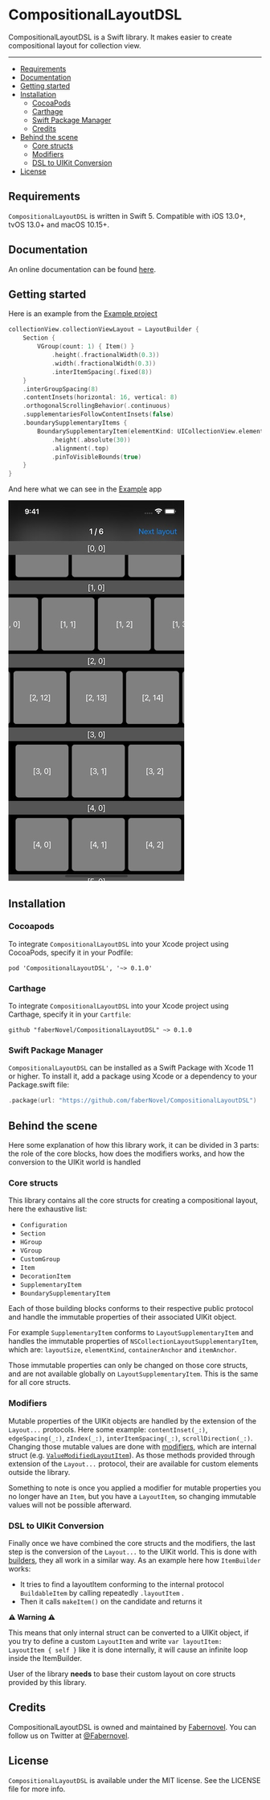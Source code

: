 # CompositionalLayoutDSL

CompositionalLayoutDSL is a Swift library. It makes easier to create compositional layout for collection view.

---

- [Requirements](#requirements)
- [Documentation](#documentation)
- [Getting started](#getting-started)
- [Installation](#installation)
    - [CocoaPods](#cocoapods)
    - [Carthage](#carthage)
    - [Swift Package Manager](#swift-package-manager)
    - [Credits](#credits)
- [Behind the scene](#behind-the-scene)
    - [Core structs](#core-structs)
    - [Modifiers](#modifiers)
    - [DSL to UIKit Conversion](#dsl-to-uikit-conversion)
- [License](#license)

## Requirements

`CompositionalLayoutDSL` is written in Swift 5. Compatible with iOS 13.0+, tvOS 13.0+ and macOS 10.15+.

## Documentation

An online documentation can be found [here](https://fabernovel.github.io/CompositionalLayoutDSL/).

## Getting started

Here is an example from the [Example project](./Example/CompositionalLayoutDSL_Example_iOS/App/ShowcaseViewController/CompositionalLayout/GettingStartedCompositionalLayout.swift)

```swift
collectionView.collectionViewLayout = LayoutBuilder {
    Section {
        VGroup(count: 1) { Item() }
            .height(.fractionalWidth(0.3))
            .width(.fractionalWidth(0.3))
            .interItemSpacing(.fixed(8))
    }
    .interGroupSpacing(8)
    .contentInsets(horizontal: 16, vertical: 8)
    .orthogonalScrollingBehavior(.continuous)
    .supplementariesFollowContentInsets(false)
    .boundarySupplementaryItems {
        BoundarySupplementaryItem(elementKind: UICollectionView.elementKindSectionHeader)
            .height(.absolute(30))
            .alignment(.top)
            .pinToVisibleBounds(true)
    }
}
```

And here what we can see in the [Example](./Example/CompositionalLayoutDSL_Example_iOS) app

![Screenshot of the getting started layout example](./images/GettingStartedExample.jpg)

## Installation

### Cocoapods

To integrate `CompositionalLayoutDSL` into your Xcode project using CocoaPods, specify it in your Podfile:
```
pod 'CompositionalLayoutDSL', '~> 0.1.0'
```

### Carthage

To integrate `CompositionalLayoutDSL` into your Xcode project using Carthage, specify it in your `Cartfile`:

```
github "faberNovel/CompositionalLayoutDSL" ~> 0.1.0
```

### Swift Package Manager

`CompositionalLayoutDSL` can be installed as a Swift Package with Xcode 11 or higher. To install it, add a package using Xcode or a dependency to your Package.swift file:

```swift
.package(url: "https://github.com/faberNovel/CompositionalLayoutDSL")
```

## Behind the scene

Here some explanation of how this library work, it can be divided in 3 parts: the role of the core blocks,
how does the modifiers works, and how the conversion to the UIKit world is handled

### Core structs

This library contains all the core structs for creating a compositional layout, here the exhaustive list:
- `Configuration`
- `Section`
- `HGroup`
- `VGroup`
- `CustomGroup`
- `Item`
- `DecorationItem`
- `SupplementaryItem`
- `BoundarySupplementaryItem`

Each of those building blocks conforms to their respective public protocol and handle the immutable properties 
of their associated UIKit object. 

For example `SupplementaryItem` conforms to `LayoutSupplementaryItem` and handles the immutable 
properties of `NSCollectionLayoutSupplementaryItem`, which are: 
`layoutSize`, `elementKind`, `containerAnchor` and `itemAnchor`.

Those immutable properties can only be changed on those core structs, and are not available globally 
on `LayoutSupplementaryItem`. This is the same for all core structs.

### Modifiers

Mutable properties of the UIKit objects are handled by the extension of the `Layout...` protocols. 
Here some example: `contentInset(_:)`, `edgeSpacing(_:)`, `zIndex(_:)`, `interItemSpacing(_:)`, `scrollDirection(_:)`.
Changing those mutable values are done with [modifiers](./Sources/CompositionalLayoutDSL/Internal/ModifiedLayout), 
which are internal struct (e.g. [`ValueModifiedLayoutItem`](./Sources/CompositionalLayoutDSL/Internal/ModifiedLayout/ModifiedLayoutItem.swift)).
As those methods provided through extension of the `Layout...` protocol, their are available for custom
elements outside the library.

Something to note is once you applied a modifier for mutable properties you no longer have an `Item`, 
but you have a `LayoutItem`, so changing immutable values will not be possible afterward. 

### DSL to UIKit Conversion

Finally once we have combined the core structs and the modifiers, the last step is the conversion of the `Layout...` to the UIKit world.
This is done with [builders](./Sources/CompositionalLayoutDSL/Internal/Builders), they all work in a similar way.
As an example here how `ItemBuilder` works:
- It tries to find a layoutItem conforming to the internal protocol `BuildableItem` by calling repeatedly `.layoutItem` .
- Then it calls `makeItem()` on the candidate and returns it

**⚠️ Warning ⚠️**

This means that only internal struct can be converted to a UIKit object, if you try to define a custom `LayoutItem` 
and write `var layoutItem: LayoutItem { self }` like it is done internally, it will cause an infinite loop inside the ItemBuilder.

User of the library **needs** to base their custom layout on core structs provided by this library.  


## Credits

CompositionalLayoutDSL is owned and maintained by [Fabernovel](https://www.fabernovel.com/). You can follow us on Twitter at [@Fabernovel](https://twitter.com/FabernovelTech).

## License

`CompositionalLayoutDSL` is available under the MIT license. See the LICENSE file for more info.
